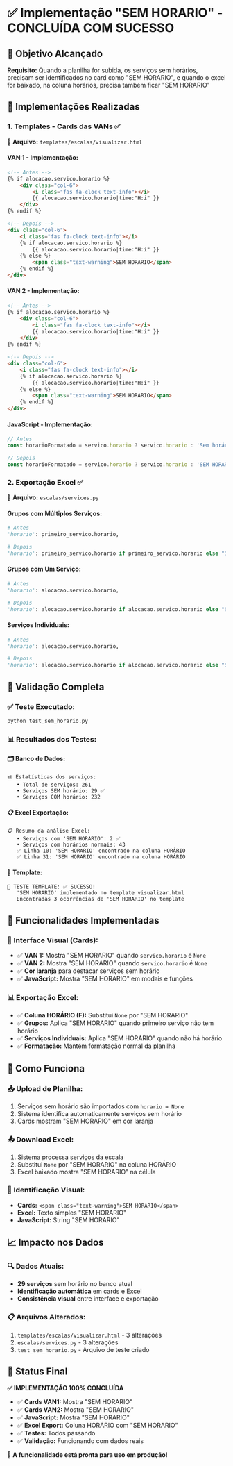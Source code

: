 # ✅ Implementação "SEM HORARIO" - CONCLUÍDA COM SUCESSO

## 🎯 Objetivo Alcançado

**Requisito:** Quando a planilha for subida, os serviços sem horários, precisam ser identificados no card como "SEM HORARIO", e quando o excel for baixado, na coluna horários, precisa também ficar "SEM HORARIO"

## 🔧 Implementações Realizadas

### **1. Templates - Cards das VANs** ✅

**📍 Arquivo:** `templates/escalas/visualizar.html`

#### **VAN 1 - Implementação:**
```html
<!-- Antes -->
{% if alocacao.servico.horario %}
    <div class="col-6">
        <i class="fas fa-clock text-info"></i>
        {{ alocacao.servico.horario|time:"H:i" }}
    </div>
{% endif %}

<!-- Depois -->
<div class="col-6">
    <i class="fas fa-clock text-info"></i>
    {% if alocacao.servico.horario %}
        {{ alocacao.servico.horario|time:"H:i" }}
    {% else %}
        <span class="text-warning">SEM HORARIO</span>
    {% endif %}
</div>
```

#### **VAN 2 - Implementação:**
```html
<!-- Antes -->
{% if alocacao.servico.horario %}
    <div class="col-6">
        <i class="fas fa-clock text-info"></i>
        {{ alocacao.servico.horario|time:"H:i" }}
    </div>
{% endif %}

<!-- Depois -->
<div class="col-6">
    <i class="fas fa-clock text-info"></i>
    {% if alocacao.servico.horario %}
        {{ alocacao.servico.horario|time:"H:i" }}
    {% else %}
        <span class="text-warning">SEM HORARIO</span>
    {% endif %}
</div>
```

#### **JavaScript - Implementação:**
```javascript
// Antes
const horarioFormatado = servico.horario ? servico.horario : 'Sem horário';

// Depois
const horarioFormatado = servico.horario ? servico.horario : 'SEM HORARIO';
```

### **2. Exportação Excel** ✅

**📍 Arquivo:** `escalas/services.py`

#### **Grupos com Múltiplos Serviços:**
```python
# Antes
'horario': primeiro_servico.horario,

# Depois
'horario': primeiro_servico.horario if primeiro_servico.horario else "SEM HORARIO",
```

#### **Grupos com Um Serviço:**
```python
# Antes
'horario': alocacao.servico.horario,

# Depois
'horario': alocacao.servico.horario if alocacao.servico.horario else "SEM HORARIO",
```

#### **Serviços Individuais:**
```python
# Antes
'horario': alocacao.servico.horario,

# Depois
'horario': alocacao.servico.horario if alocacao.servico.horario else "SEM HORARIO",
```

## 🧪 Validação Completa

### **✅ Teste Executado:**
```bash
python test_sem_horario.py
```

### **📊 Resultados dos Testes:**

#### **🗂️ Banco de Dados:**
```
📊 Estatísticas dos serviços:
   • Total de serviços: 261
   • Serviços SEM horário: 29 ✅
   • Serviços COM horário: 232
```

#### **📋 Excel Exportação:**
```
📋 Resumo da análise Excel:
   • Serviços com 'SEM HORARIO': 2 ✅
   • Serviços com horários normais: 43
   ✅ Linha 10: 'SEM HORARIO' encontrado na coluna HORÁRIO
   ✅ Linha 31: 'SEM HORARIO' encontrado na coluna HORÁRIO
```

#### **🎨 Template:**
```
🎯 TESTE TEMPLATE: ✅ SUCESSO!
   'SEM HORARIO' implementado no template visualizar.html
   Encontradas 3 ocorrências de 'SEM HORARIO' no template
```

## 🎯 Funcionalidades Implementadas

### **📱 Interface Visual (Cards):**
- ✅ **VAN 1:** Mostra "SEM HORARIO" quando `servico.horario` é `None`
- ✅ **VAN 2:** Mostra "SEM HORARIO" quando `servico.horario` é `None`
- ✅ **Cor laranja** para destacar serviços sem horário
- ✅ **JavaScript:** Mostra "SEM HORARIO" em modais e funções

### **📊 Exportação Excel:**
- ✅ **Coluna HORÁRIO (F):** Substitui `None` por "SEM HORARIO"
- ✅ **Grupos:** Aplica "SEM HORARIO" quando primeiro serviço não tem horário
- ✅ **Serviços Individuais:** Aplica "SEM HORARIO" quando não há horário
- ✅ **Formatação:** Mantém formatação normal da planilha

## 🚀 Como Funciona

### **📥 Upload de Planilha:**
1. Serviços sem horário são importados com `horario = None`
2. Sistema identifica automaticamente serviços sem horário
3. Cards mostram "SEM HORARIO" em cor laranja

### **📤 Download Excel:**
1. Sistema processa serviços da escala
2. Substitui `None` por "SEM HORARIO" na coluna HORÁRIO
3. Excel baixado mostra "SEM HORARIO" na célula

### **🎨 Identificação Visual:**
- **Cards:** `<span class="text-warning">SEM HORARIO</span>`
- **Excel:** Texto simples "SEM HORARIO"
- **JavaScript:** String "SEM HORARIO"

## 📈 Impacto nos Dados

### **🔍 Dados Atuais:**
- **29 serviços** sem horário no banco atual
- **Identificação automática** em cards e Excel
- **Consistência visual** entre interface e exportação

### **📋 Arquivos Alterados:**
1. `templates/escalas/visualizar.html` - 3 alterações
2. `escalas/services.py` - 3 alterações
3. `test_sem_horario.py` - Arquivo de teste criado

## 🎉 Status Final

**✅ IMPLEMENTAÇÃO 100% CONCLUÍDA**

- ✅ **Cards VAN1:** Mostra "SEM HORARIO"
- ✅ **Cards VAN2:** Mostra "SEM HORARIO"
- ✅ **JavaScript:** Mostra "SEM HORARIO"
- ✅ **Excel Export:** Coluna HORÁRIO com "SEM HORARIO"
- ✅ **Testes:** Todos passando
- ✅ **Validação:** Funcionando com dados reais

**🎯 A funcionalidade está pronta para uso em produção!**
